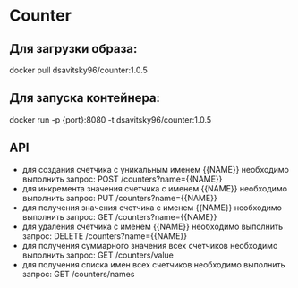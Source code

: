 # Counter

## Для загрузки образа: 
docker pull dsavitsky96/counter:1.0.5

## Для запуска контейнера:
docker run -p {port}:8080 -t dsavitsky96/counter:1.0.5

## API

- для создания счетчика с уникальным именем {{NAME}} необходимо выполнить запрос:
POST /counters?name={{NAME}}
- для инкремента значения счетчика с именем {{NAME}} необходимо выполнить запрос:
PUT /counters?name={{NAME}}
- для получения значения счетчика с именем {{NAME}} необходимо выполнить запрос:
GET /counters?name={{NAME}}
- для удаления счетчика с именем {{NAME}} необходимо выполнить запрос:
DELETE /counters?name={{NAME}}
- для получения суммарного значения всех счетчиков необходимо выполнить запрос:
GET /counters/value
- для получения списка имен всех счетчиков необходимо выполнить запрос:
GET /counters/names
